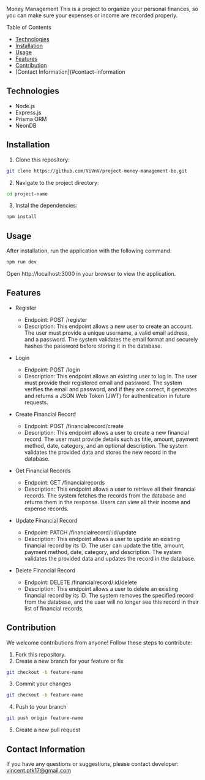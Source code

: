 Money Management
This is a project to organize your personal finances, so you can make sure your expenses or income are recorded properly.

Table of Contents
- [Technologies](#technologies)
- [Installation](#installation)
- [Usage](#usage)
- [Features](#features)
- [Contribution](#contribution)
- [Contact Information](#contact-information


## Technologies
- Node.js
- Express.js
- Prisma ORM
- NeonDB

## Installation
1. Clone this repository:
```bash
git clone https://github.com/ViVnV/project-money-management-be.git
```
2. Navigate to the project directory:
```bash
cd project-name
```
3. Instal the dependencies:
```bash
npm install
```
## Usage
After installation, run the application with the following command:
```bash
npm run dev
```

Open http://localhost:3000 in your browser to view the application.

## Features
- Register
    - Endpoint: POST /register
    - Description: This endpoint allows a new user to create an account. The user must provide a unique username, a valid email address, and a password. The system validates the email format and securely hashes the password before storing it in the database.

- Login
    - Endpoint: POST /login
    - Description: This endpoint allows an existing user to log in. The user must provide their registered email and password. The system verifies the email and password, and if they are correct, it generates and returns a JSON Web Token (JWT) for authentication in future requests.

- Create Financial Record
    - Endpoint: POST /financialrecord/create
    - Description: This endpoint allows a user to create a new financial record. The user must provide details such as title, amount, payment method, date, category, and an optional description. The system validates the provided data and stores the new record in the database.

- Get Financial Records
    - Endpoint: GET /financialrecords
    - Description: This endpoint allows a user to retrieve all their financial records. The system fetches the records from the database and returns them in the response. Users can view all their income and expense records.

- Update Financial Record
    - Endpoint: PATCH /financialrecord/:id/update
    - Description: This endpoint allows a user to update an existing financial record by its ID. The user can update the title, amount, payment method, date, category, and description. The system validates the provided data and updates the record in the database.

- Delete Financial Record
    - Endpoint: DELETE /financialrecord/:id/delete
    - Description: This endpoint allows a user to delete an existing financial record by its ID. The system removes the specified record from the database, and the user will no longer see this record in their list of financial records.

## Contribution 
We welcome contributions from anyone! Follow these steps to contribute:

1. Fork this repository.
2. Create a new branch for your feature or fix
```bash
git checkout -b feature-name
```
3. Commit your changes
```bash
git checkout -b feature-name
```
4. Push to your branch 
```bash
git push origin feature-name
```
5. Create a new pull request

## Contact Information 
If you have any questions or suggestions, please contact developer: vincent.ptk17@gmail.com